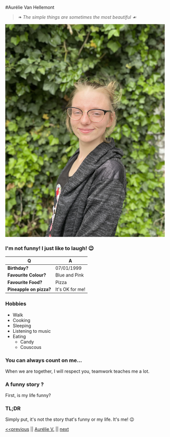 #Aurélie Van Hellemont

> _❧ The simple things are sometimes the most beautiful ☙_

![Photo of me](IMG_3088.jpeg)

### I'm not funny! I just like to laugh! 😉

| Q                       | A               |
| ----------------------- | --------------- |
| **Birthday?**           | 07/01/1999      |
| **Favourite Colour?**   | Blue and Pink   |
| **Favourite Food?**     | Pizza           |
| **Pineapple on pizza?** | It's OK for me! |

### Hobbies

- Walk
- Cooking
- Sleeping
- Listening to music
- Eating
  - Candy
  - Couscous

### You can always count on me...

When we are together, I will respect you, teamwork teaches me a lot.

### A funny story ?

First, is my life funny?

### TL;DR

Simply put, it's not the story that's funny or my life. It's me! 😉

[<<previous](https://github.com/LeAnsman/markdown-challenge) || [Aurélie V.](https://github.com/Avanhellemont/markdown-challenge) || [next](https://github.com/Elhya13/markdown-challenge)
